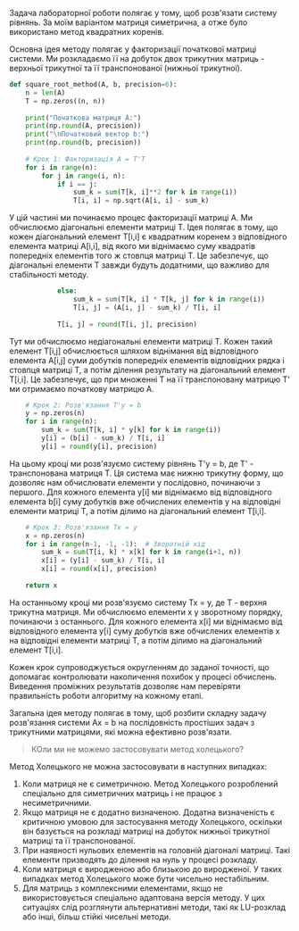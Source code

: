 

Задача лабораторної роботи полягає у тому, щоб розв'язати систему рівнянь. За моїм варіантом матриця симетрична, а отже було використано метод квадратних коренів.


Основна ідея методу полягає у факторизації початкової матриці системи. Ми розкладаємо її на добуток двох трикутних матриць - верхньої трикутної та її транспонованої (нижньої трикутної).


```python
def square_root_method(A, b, precision=6):
    n = len(A)
    T = np.zeros((n, n))
    
    print("Початкова матриця A:")
    print(np.round(A, precision))
    print("\nПочатковий вектор b:")
    print(np.round(b, precision))
    
    # Крок 1: Факторизація A = T'T
    for i in range(n):
        for j in range(i, n):
            if i == j:
                sum_k = sum(T[k, i]**2 for k in range(i))
                T[i, i] = np.sqrt(A[i, i] - sum_k)
```

У цій частині ми починаємо процес факторизації матриці A. Ми обчислюємо діагональні елементи матриці T. Ідея полягає в тому, що кожен діагональний елемент T[i,i] є квадратним коренем з відповідного елемента матриці A[i,i], від якого ми віднімаємо суму квадратів попередніх елементів того ж стовпця матриці T. Це забезпечує, що діагональні елементи T завжди будуть додатними, що важливо для стабільності методу.

```python
            else:
                sum_k = sum(T[k, i] * T[k, j] for k in range(i))
                T[i, j] = (A[i, j] - sum_k) / T[i, i]
            
            T[i, j] = round(T[i, j], precision)
```

Тут ми обчислюємо недіагональні елементи матриці T. Кожен такий елемент T[i,j] обчислюється шляхом віднімання від відповідного елемента A[i,j] суми добутків попередніх елементів відповідних рядка і стовпця матриці T, а потім ділення результату на діагональний елемент T[i,i]. Це забезпечує, що при множенні T на її транспоновану матрицю T' ми отримаємо початкову матрицю A.

```python
    # Крок 2: Розв'язання T'y = b
    y = np.zeros(n)
    for i in range(n):
        sum_k = sum(T[k, i] * y[k] for k in range(i))
        y[i] = (b[i] - sum_k) / T[i, i]
        y[i] = round(y[i], precision)
```

На цьому кроці ми розв'язуємо систему рівнянь T'y = b, де T' - транспонована матриця T. Ця система має нижню трикутну форму, що дозволяє нам обчислювати елементи y послідовно, починаючи з першого. Для кожного елемента y[i] ми віднімаємо від відповідного елемента b[i] суму добутків вже обчислених елементів y на відповідні елементи матриці T, а потім ділимо на діагональний елемент T[i,i].

```python
    # Крок 3: Розв'язання Tx = y
    x = np.zeros(n)
    for i in range(n-1, -1, -1):  # Зворотній хід
        sum_k = sum(T[i, k] * x[k] for k in range(i+1, n))
        x[i] = (y[i] - sum_k) / T[i, i]
        x[i] = round(x[i], precision)
    
    return x
```

На останньому кроці ми розв'язуємо систему Tx = y, де T - верхня трикутна матриця. Ми обчислюємо елементи x у зворотному порядку, починаючи з останнього. Для кожного елемента x[i] ми віднімаємо від відповідного елемента y[i] суму добутків вже обчислених елементів x на відповідні елементи матриці T, а потім ділимо на діагональний елемент T[i,i].

Кожен крок супроводжується округленням до заданої точності, що допомагає контролювати накопичення похибок у процесі обчислень. Виведення проміжних результатів дозволяє нам перевіряти правильність роботи алгоритму на кожному етапі.

Загальна ідея методу полягає в тому, щоб розбити складну задачу розв'язання системи Ax = b на послідовність простіших задач з трикутними матрицями, які можна ефективно розв'язати.

> КОли ми не можемо застосовувати метод холецького?

Метод Холецького не можна застосовувати в наступних випадках:
1. Коли матриця не є симетричною. Метод Холецького розроблений спеціально для симетричних матриць і не працює з несиметричними.
2. Якщо матриця не є додатно визначеною. Додатна визначеність є критичною умовою для застосування методу Холецького, оскільки він базується на розкладі матриці на добуток нижньої трикутної матриці та її транспонованої.
3. При наявності нульових елементів на головній діагоналі матриці. Такі елементи призводять до ділення на нуль у процесі розкладу.
4. Коли матриця є виродженою або близькою до виродженої. У таких випадках метод Холецького може бути чисельно нестабільним.
5. Для матриць з комплексними елементами, якщо не використовується спеціально адаптована версія методу.
У цих ситуаціях слід розглянути альтернативні методи, такі як LU-розклад або інші, більш стійкі чисельні методи.